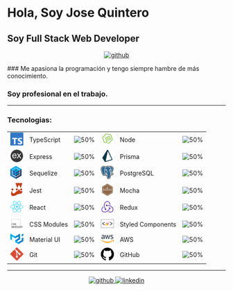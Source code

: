 # Hola, Soy Jose Quintero

## Soy Full Stack Web Developer
<p align="center">
    <a href="https://github.com/JoseVQuintero">
      <img src='https://thumbs.gfycat.com/CrazyEthicalJohndory-size_restricted.gif' alt='github'>
    </a>
</p>
### Me apasiona la programación y tengo siempre hambre de más conocimiento.

### Soy profesional en el trabajo.

---

### Tecnologias:

|                                                                |                   |                                      |                                                    |             |                                      |
| -------------------------------------------------------------- | ----------------- | ------------------------------------ | -------------------------------------------------- | ----------- | ------------------------------------ |
| ![typescript](./img/technologies/typescript.png)               | TypeScript        | ![50%](https://progress-bar.dev/50/) | ![node](./img/technologies/node.png)                           | Node              | ![50%](https://progress-bar.dev/50/) 
| ![express](./img/technologies/express.png)                     | Express           | ![50%](https://progress-bar.dev/50/) | ![prisma](./img/technologies/prisma.png)                       | Prisma            | ![50%](https://progress-bar.dev/50/) 
| ![sequelize](./img/technologies/sequelize.png)                 | Sequelize         | ![50%](https://progress-bar.dev/50/) | ![postgresql](./img/technologies/postgresql.png)               | PostgreSQL        | ![50%](https://progress-bar.dev/50/) 
| ![jest](./img/technologies/jest.png)                           | Jest              | ![50%](https://progress-bar.dev/50/) | ![mocha](./img/technologies/mocha.png)                         | Mocha             | ![50%](https://progress-bar.dev/50/) 
| ![react](./img/technologies/react.png)                         | React             | ![50%](https://progress-bar.dev/50/) | ![redux](./img/technologies/redux.png)                         | Redux             | ![50%](https://progress-bar.dev/50/) 
| ![css-modules](./img/technologies/css-modules.png)             | CSS Modules       | ![50%](https://progress-bar.dev/50/) | ![styled-components](./img/technologies/styled-components.png) | Styled Components | ![50%](https://progress-bar.dev/50/) 
| ![material-ui](./img/technologies/material-ui.png)             | Material UI       | ![50%](https://progress-bar.dev/50/) | ![aws](./img/technologies/aws.png)                             | AWS               | ![50%](https://progress-bar.dev/50/) 
| ![git](./img/technologies/git.png)                             | Git               | ![50%](https://progress-bar.dev/50/) | ![github](./img/technologies/github.png)                       | GitHub            | ![50%](https://progress-bar.dev/50/) 

---

<p align="center">
    <a href="https://github.com/JoseVQuintero">
      <img src='https://cdn.jsdelivr.net/npm/simple-icons@3.0.1/icons/github.svg' alt='github' height='40'>
    </a>
    <a target="_blank" href="https://www.linkedin.com/in/josequinterohermosillo/">
      <img src='https://cdn.jsdelivr.net/npm/simple-icons@3.0.1/icons/linkedin.svg' alt='linkedin' height='40'>
    </a>
</p>
